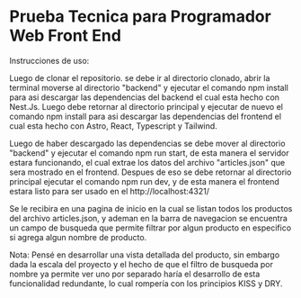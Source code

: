 # Prueba Tecnica para Programador Web Front End

Instrucciones de uso:

Luego de clonar el repositorio. se debe ir al directorio clonado, abrir la terminal moverse al directorio "backend" y ejecutar el comando npm install para asi descargar las dependencias del backend el cual esta hecho con Nest.Js. 
Luego debe retornar al directorio principal y ejecutar de nuevo el comando npm install para asi descargar las dependencias del frontend el cual esta hecho con Astro, React, Typescript y Tailwind.

Luego de haber descargado las dependencias se debe mover al directorio "backend" y ejecutar el comando npm run start, de esta manera el servidor estara funcionando, el cual extrae los datos del archivo "articles.json" que sera mostrado en el frontend.
Despues de eso se debe retornar al directorio principal ejecutar el comando npm run dev, y de esta manera el frontend estara listo para ser usado en el http://localhost:4321/

Se le recibira en una pagina de inicio en la cual se listan todos los productos del archivo articles.json, y ademan en la barra de navegacion se encuentra un campo de busqueda que permite filtrar por
algun producto en especifico si agrega algun nombre de producto.


Nota: Pensé en desarrollar una vista detallada del producto, sin embargo dada la escala del proyecto y el hecho de que el filtro de busqueda por nombre ya permite ver uno por separado haría el desarrollo de esta funcionalidad redundante, lo cual rompería con los principios KISS y DRY.

